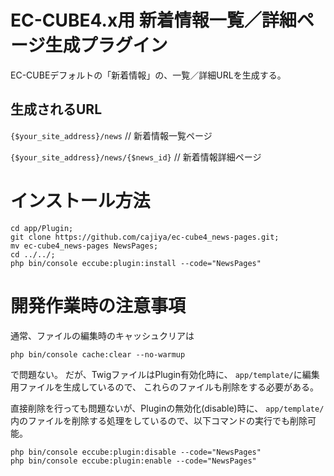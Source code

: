 # EC-CUBE4.x用 新着情報一覧／詳細ページ生成プラグイン

EC-CUBEデフォルトの「新着情報」の、一覧／詳細URLを生成する。

## 生成されるURL

`{$your_site_address}/news` // 新着情報一覧ページ

`{$your_site_address}/news/{$news_id}` // 新着情報詳細ページ

# インストール方法

```
cd app/Plugin;
git clone https://github.com/cajiya/ec-cube4_news-pages.git;
mv ec-cube4_news-pages NewsPages;
cd ../../;
php bin/console eccube:plugin:install --code="NewsPages"
```

# 開発作業時の注意事項

通常、ファイルの編集時のキャッシュクリアは
```
php bin/console cache:clear --no-warmup 
```
で問題ない。
だが、TwigファイルはPlugin有効化時に、
`app/template/`に編集用ファイルを生成しているので、
これらのファイルも削除をする必要がある。

直接削除を行っても問題ないが、Pluginの無効化(disable)時に、
`app/template/`内のファイルを削除する処理をしているので、以下コマンドの実行でも削除可能。

```
php bin/console eccube:plugin:disable --code="NewsPages"
php bin/console eccube:plugin:enable --code="NewsPages"
```
